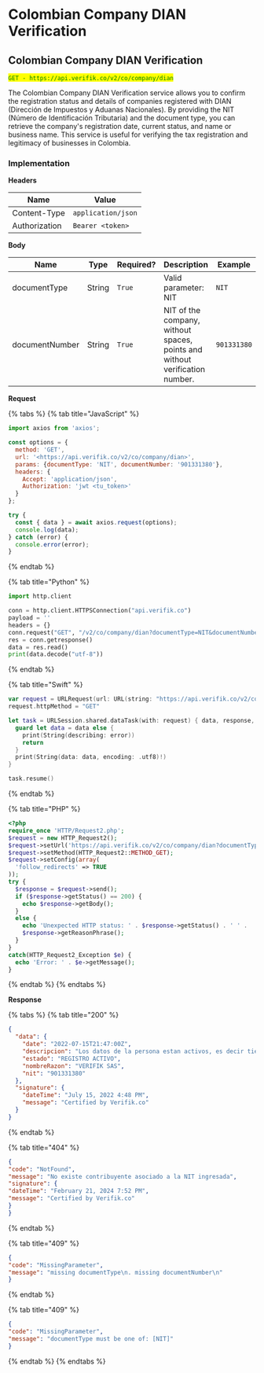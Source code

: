 # Colombian Company DIAN Verification

## Colombian Company DIAN Verification

<mark style="color:green;">`GET - https://api.verifik.co/v2/co/company/dian`</mark>

The Colombian Company DIAN Verification service allows you to confirm the registration status and details of companies registered with DIAN (Dirección de Impuestos y Aduanas Nacionales). By providing the NIT (Número de Identificación Tributaria) and the document type, you can retrieve the company's registration date, current status, and name or business name. This service is useful for verifying the tax registration and legitimacy of businesses in Colombia.

### Implementation

**Headers**

| Name          | Value              |
| ------------- | ------------------ |
| Content-Type  | `application/json` |
| Authorization | `Bearer <token>`   |

**Body**

<table><thead><tr><th width="183">Name</th><th width="81">Type</th><th width="110">Required?</th><th width="245">Description</th><th>Example</th></tr></thead><tbody><tr><td>documentType</td><td>String</td><td><code>True</code></td><td>Valid parameter: NIT</td><td><code>NIT</code></td></tr><tr><td>documentNumber</td><td>String</td><td><code>True</code></td><td>NIT of the company, without spaces, points and without verification number.</td><td><code>901331380</code></td></tr></tbody></table>

**Request**

{% tabs %}
{% tab title="JavaScript" %}

```javascript
import axios from 'axios';

const options = {
  method: 'GET',
  url: '<https://api.verifik.co/v2/co/company/dian>',
  params: {documentType: 'NIT', documentNumber: '901331380'},
  headers: {
    Accept: 'application/json',
    Authorization: 'jwt <tu_token>'
  }
};

try {
  const { data } = await axios.request(options);
  console.log(data);
} catch (error) {
  console.error(error);
}
```

{% endtab %}

{% tab title="Python" %}

```python
import http.client

conn = http.client.HTTPSConnection("api.verifik.co")
payload = ''
headers = {}
conn.request("GET", "/v2/co/company/dian?documentType=NIT&documentNumber=", payload, headers)
res = conn.getresponse()
data = res.read()
print(data.decode("utf-8"))
```

{% endtab %}

{% tab title="Swift" %}

```swift
var request = URLRequest(url: URL(string: "https://api.verifik.co/v2/co/company/dian?documentType=NIT&documentNumber=")!,timeoutInterval: Double.infinity)
request.httpMethod = "GET"

let task = URLSession.shared.dataTask(with: request) { data, response, error in 
  guard let data = data else {
    print(String(describing: error))
    return
  }
  print(String(data: data, encoding: .utf8)!)
}

task.resume()

```

{% endtab %}

{% tab title="PHP" %}

```php
<?php
require_once 'HTTP/Request2.php';
$request = new HTTP_Request2();
$request->setUrl('https://api.verifik.co/v2/co/company/dian?documentType=NIT&documentNumber=');
$request->setMethod(HTTP_Request2::METHOD_GET);
$request->setConfig(array(
  'follow_redirects' => TRUE
));
try {
  $response = $request->send();
  if ($response->getStatus() == 200) {
    echo $response->getBody();
  }
  else {
    echo 'Unexpected HTTP status: ' . $response->getStatus() . ' ' .
    $response->getReasonPhrase();
  }
}
catch(HTTP_Request2_Exception $e) {
  echo 'Error: ' . $e->getMessage();
}
```

{% endtab %}
{% endtabs %}

**Response**

{% tabs %}
{% tab title="200" %}

```json
{
  "data": {
    "date": "2022-07-15T21:47:00Z",
    "descripcion": "Los datos de la persona estan activos, es decir tiene vigentes sus responsabilidades ",
    "estado": "REGISTRO ACTIVO",
    "nombreRazon": "VERIFIK SAS",
    "nit": "901331380"
  },
  "signature": {
    "dateTime": "July 15, 2022 4:48 PM",
    "message": "Certified by Verifik.co"
  }
}
```

{% endtab %}

{% tab title="404" %}

```json
{
"code": "NotFound",
"message": "No existe contribuyente asociado a la NIT ingresada",
"signature": {
"dateTime": "February 21, 2024 7:52 PM",
"message": "Certified by Verifik.co"
}
}
```

{% endtab %}

{% tab title="409" %}

```json
{
"code": "MissingParameter",
"message": "missing documentType\n. missing documentNumber\n"
}
```

{% endtab %}

{% tab title="409" %}

```json
{
"code": "MissingParameter",
"message": "documentType must be one of: [NIT]"
}
```

{% endtab %}
{% endtabs %}
